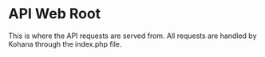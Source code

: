 API Web Root
================

This is where the API requests are served from. All requests are handled by Kohana through the index.php file.
